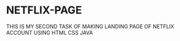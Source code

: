 # NETFLIX-PAGE
THIS IS MY SECOND TASK OF  MAKING LANDING PAGE OF NETFLIX ACCOUNT  USING HTML CSS JAVA 
